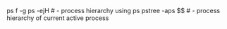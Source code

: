 ps f -g<PID>
ps -ejH                                                     # - process hierarchy using ps
pstree -aps $$                                               # - process hierarchy of current active process 
